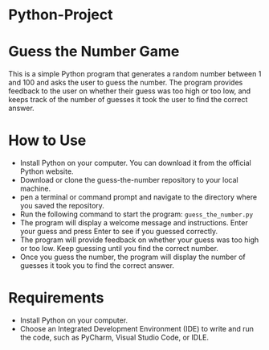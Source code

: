 # Python-Project

# Guess the Number Game
This is a simple Python program that generates a random number between 1 and 100 and asks the user to guess the number. The program provides feedback to the user on whether their guess was too high or too low, and keeps track of the number of guesses it took the user to find the correct answer.

# How to Use
- Install Python on your computer. You can download it from the official Python website.
- Download or clone the guess-the-number repository to your local machine.
- pen a terminal or command prompt and navigate to the directory where you saved the repository.
- Run the following command to start the program:
  ```guess_the_number.py```
- The program will display a welcome message and instructions. Enter your guess and press Enter to see if you guessed correctly.
- The program will provide feedback on whether your guess was too high or too low. Keep guessing until you find the correct number.
- Once you guess the number, the program will display the number of guesses it took you to find the correct answer.

# Requirements
- Install Python on your computer.
- Choose an Integrated Development Environment (IDE) to write and run the 
code, such as PyCharm, Visual Studio Code, or IDLE.

